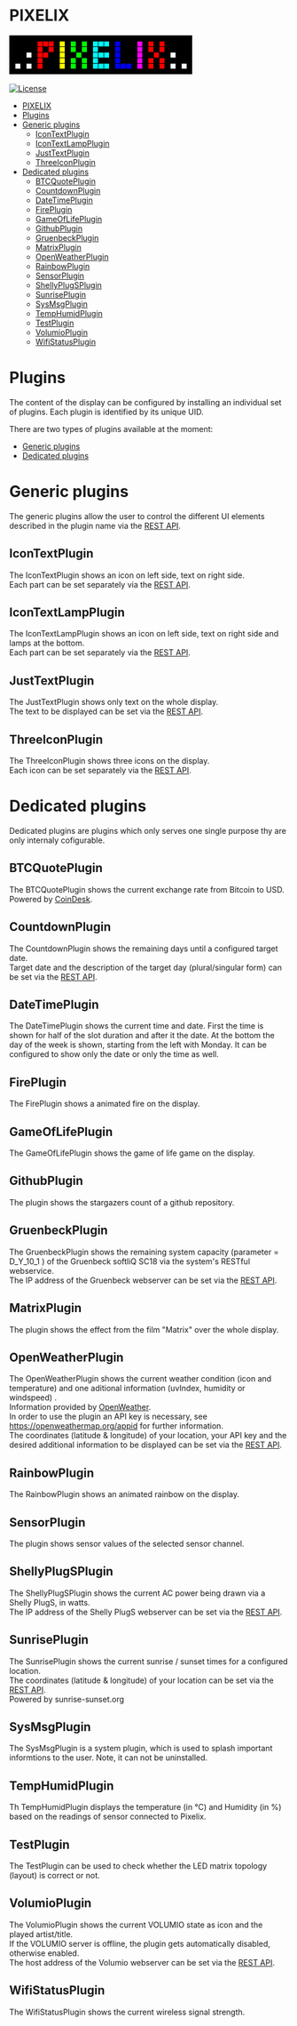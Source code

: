 # PIXELIX
![PIXELIX](./images/LogoBlack.png)

[![License](https://img.shields.io/badge/license-MIT-blue.svg)](http://choosealicense.com/licenses/mit/)

- [PIXELIX](#pixelix)
- [Plugins](#plugins)
- [Generic plugins](#generic-plugins)
  - [IconTextPlugin](#icontextplugin)
  - [IconTextLampPlugin](#icontextlampplugin)
  - [JustTextPlugin](#justtextplugin)
  - [ThreeIconPlugin](#threeiconplugin)
- [Dedicated plugins](#dedicated-plugins)
  - [BTCQuotePlugin](#btcquoteplugin)
  - [CountdownPlugin](#countdownplugin)
  - [DateTimePlugin](#datetimeplugin)
  - [FirePlugin](#fireplugin)
  - [GameOfLifePlugin](#gameoflifeplugin)
  - [GithubPlugin](#githubplugin)
  - [GruenbeckPlugin](#gruenbeckplugin)
  - [MatrixPlugin](#matrixplugin)
  - [OpenWeatherPlugin](#openweatherplugin)
  - [RainbowPlugin](#rainbowplugin)
  - [SensorPlugin](#sensorplugin)
  - [ShellyPlugSPlugin](#shellyplugsplugin)
  - [SunrisePlugin](#sunriseplugin)
  - [SysMsgPlugin](#sysmsgplugin)
  - [TempHumidPlugin](#temphumidplugin)
  - [TestPlugin](#testplugin)
  - [VolumioPlugin](#volumioplugin)
  - [WifiStatusPlugin](#wifistatusplugin)

# Plugins
The content of the display can be configured by installing an individual set of plugins.
Each plugin is identified by its unique UID.

There are two types of plugins available at the moment:
* [Generic plugins](#Generic-plugins)
* [Dedicated plugins](#Dedicated-plugins)

# Generic plugins
The generic plugins allow the user to control the different UI elements described in the plugin name via the [REST API](https://app.swaggerhub.com/apis/BlueAndi/Pixelix).

## IconTextPlugin
The IconTextPlugin shows an icon on left side, text on right side.\
Each part can be set separately via the [REST API](https://app.swaggerhub.com/apis/BlueAndi/Pixelix/1.2.0#/IconTextPlugin).

## IconTextLampPlugin
The IconTextLampPlugin shows an icon on left side, text on right side and lamps at the bottom.\
Each part can be set separately via the [REST API](https://app.swaggerhub.com/apis/BlueAndi/Pixelix/1.2.0#/IconTextLampPlugin).

## JustTextPlugin
The JustTextPlugin shows only text on the whole display.\
The text to be displayed can be set via the [REST API](https://app.swaggerhub.com/apis/BlueAndi/Pixelix/1.2.0#/JustTextPlugin).

## ThreeIconPlugin
The ThreeIconPlugin shows three icons on the display.\
Each icon can be set separately via the [REST API](https://app.swaggerhub.com/apis/BlueAndi/Pixelix/1.2.0#/ThreeIconPlugin).

# Dedicated plugins
Dedicated plugins are plugins which only serves one single purpose thy are only internaly cofigurable.

## BTCQuotePlugin
The BTCQuotePlugin shows the current exchange rate from Bitcoin to USD.\
Powered by [CoinDesk](https://www.coindesk.com/price/bitcoin).

## CountdownPlugin
The CountdownPlugin shows the remaining days until a configured target date.\
Target date and the description of the target day (plural/singular form) can be set via the [REST API](https://app.swaggerhub.com/apis/BlueAndi/Pixelix/1.2.0#/CountdownPlugin).

## DateTimePlugin
The DateTimePlugin shows the current time and date. First the time is shown for half of the slot duration and after it the date. At the bottom the day of the week is shown, starting from the left with Monday. It can be configured to show only the date or only the time as well.

## FirePlugin
The FirePlugin shows a animated fire on the display.

## GameOfLifePlugin
The GameOfLifePlugin shows the game of life game on the display.

## GithubPlugin
The plugin shows the stargazers count of a github repository.

## GruenbeckPlugin
The GruenbeckPlugin shows the remaining system capacity (parameter = D_Y_10_1 ) of the Gruenbeck softliQ SC18 via the system's RESTful webservice.\
The IP address of the Gruenbeck webserver can be set via the [REST API](https://app.swaggerhub.com/apis/BlueAndi/Pixelix/1.2.0#/GruenbeckPlugin).

## MatrixPlugin
The plugin shows the effect from the film "Matrix" over the whole display.

## OpenWeatherPlugin
The OpenWeatherPlugin shows the current weather condition (icon and temperature) and one aditional information (uvIndex, humidity or windspeed) .\
Information provided by [OpenWeather](https://openweathermap.org/).\
In order to use the plugin an API key is necessary, see https://openweathermap.org/appid for further information.\
The coordinates (latitude & longitude) of your location, your API key and the desired additional information to be displayed can be set via the [REST API](https://app.swaggerhub.com/apis/BlueAndi/Pixelix/1.2.0#/OpenWeatherPlugin).

## RainbowPlugin
The RainbowPlugin shows an animated rainbow on the display.

## SensorPlugin
The plugin shows sensor values of the selected sensor channel.

## ShellyPlugSPlugin
The ShellyPlugSPlugin shows the current AC power being drawn via a Shelly PlugS, in watts.\
The IP address of the Shelly PlugS webserver can be set via the [REST API](https://app.swaggerhub.com/apis/BlueAndi/Pixelix/1.2.0#/ShellyPlugSPlugin).

## SunrisePlugin
The SunrisePlugin shows the current sunrise / sunset times for a configured location.\
The coordinates (latitude & longitude) of your location can be set via the [REST API](REST.md#endpoint-base-uridisplayuidplugin-uidlocation).\
Powered by sunrise-sunset.org

## SysMsgPlugin
The SysMsgPlugin is a system plugin, which is used to splash important informtions to the user. Note, it can not be uninstalled.

## TempHumidPlugin
Th TempHumidPlugin displays the temperature (in °C) and Humidity (in %) based on the readings of sensor connected to Pixelix.

## TestPlugin
The TestPlugin can be used to check whether the LED matrix topology (layout) is correct or not.

## VolumioPlugin
The VolumioPlugin shows the current VOLUMIO state as icon and the played artist/title.\
If the VOLUMIO server is offline, the plugin gets automatically disabled, otherwise enabled.\
The host address of the Volumio webserver can be set via the [REST API](https://app.swaggerhub.com/apis/BlueAndi/Pixelix/1.2.0#/VolumioPlugin).

## WifiStatusPlugin
The WifiStatusPlugin shows the current wireless signal strength.
